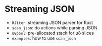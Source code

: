 # Streaming JSON

- `RJiter`: streaming JSON parser for Rust
- `scan_json`: do actions while parsing JSON
- `u8pool`: pre-allocated stack for u8 slices
- `examples`: how to use `scan_json`
